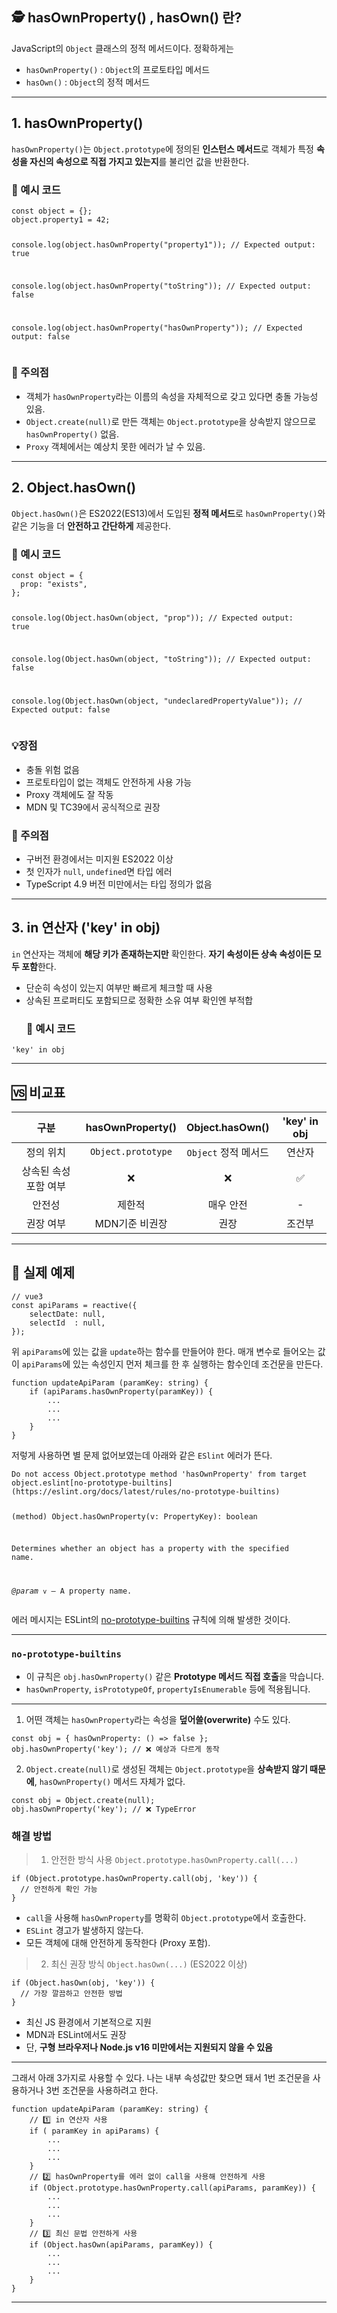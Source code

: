 <h2 id="🕵️-hasownproperty--hasown-란">🕵️ hasOwnProperty() , hasOwn() 란?</h2>
<p>JavaScript의 <code>Object</code> 클래스의 정적 메서드이다. 
정확하게는</p>
<ul>
<li><code>hasOwnProperty()</code> : <code>Object</code>의 프로토타입 메서드</li>
<li><code>hasOwn()</code> : <code>Object</code>의 정적 메서드</li>
</ul>
<hr />
<h2 id="1-hasownproperty">1. hasOwnProperty()</h2>
<p><code>hasOwnProperty()</code>는 <code>Object.prototype</code>에 정의된 <strong>인스턴스 메서드</strong>로 객체가 특정 <strong>속성을 자신의 속성으로 직접 가지고 있는지</strong>를 불리언 값을 반환한다.  </p>
<h3 id="📄-예시-코드">📄 예시 코드</h3>
<pre><code class="language-js">const object = {};
object.property1 = 42;

console.log(object.hasOwnProperty(&quot;property1&quot;));
// Expected output: true

console.log(object.hasOwnProperty(&quot;toString&quot;));
// Expected output: false

console.log(object.hasOwnProperty(&quot;hasOwnProperty&quot;));
// Expected output: false</code></pre>
<h3 id="🚫-주의점">🚫 주의점</h3>
<ul>
<li>객체가 <code>hasOwnProperty</code>라는 이름의 속성을 자체적으로 갖고 있다면 충돌 가능성 있음.</li>
<li><code>Object.create(null)</code>로 만든 객체는 <code>Object.prototype</code>을 상속받지 않으므로 <code>hasOwnProperty()</code> 없음.</li>
<li><code>Proxy</code> 객체에서는 예상치 못한 에러가 날 수 있음.</li>
</ul>
<hr />
<h2 id="2-objecthasown">2. Object.hasOwn()</h2>
<p><code>Object.hasOwn()</code>은 ES2022(ES13)에서 도입된 <strong>정적 메서드</strong>로 <code>hasOwnProperty()</code>와 같은 기능을 더 <strong>안전하고 간단하게</strong> 제공한다.</p>
<h3 id="📄-예시-코드-1">📄 예시 코드</h3>
<pre><code class="language-js">const object = {
  prop: &quot;exists&quot;,
};

console.log(Object.hasOwn(object, &quot;prop&quot;));
// Expected output: true

console.log(Object.hasOwn(object, &quot;toString&quot;));
// Expected output: false

console.log(Object.hasOwn(object, &quot;undeclaredPropertyValue&quot;));
// Expected output: false
</code></pre>
<h3 id="💡장점">💡장점</h3>
<ul>
<li>충돌 위험 없음</li>
<li>프로토타입이 없는 객체도 안전하게 사용 가능</li>
<li>Proxy 객체에도 잘 작동</li>
<li>MDN 및 TC39에서 공식적으로 권장</li>
</ul>
<h3 id="🚫-주의점-1">🚫 주의점</h3>
<ul>
<li>구버전 환경에서는 미지원 ES2022 이상</li>
<li>첫 인자가 <code>null</code>, <code>undefined</code>면 타입 에러</li>
<li>TypeScript 4.9 버전 미만에서는 타입 정의가 없음</li>
</ul>
<hr />
<h2 id="3-in-연산자-key-in-obj">3. in 연산자 ('key' in obj)</h2>
<p><code>in</code> 연산자는 객체에 <strong>해당 키가 존재하는지만</strong> 확인한다.  <strong>자기 속성이든 상속 속성이든 모두 포함</strong>한다.</p>
<ul>
<li>단순히 속성이 있는지 여부만 빠르게 체크할 때 사용</li>
<li>상속된 프로퍼티도 포함되므로 정확한 소유 여부 확인엔 부적합<h3 id="📄-예시-코드-2">📄 예시 코드</h3>
</li>
</ul>
<pre><code class="language-js">'key' in obj</code></pre>
<hr />
<h2 id="🆚-비교표">🆚 비교표</h2>
<table>
<thead>
<tr>
<th align="center">구분</th>
<th align="center">hasOwnProperty()</th>
<th align="center">Object.hasOwn()</th>
<th align="center">'key' in obj</th>
</tr>
</thead>
<tbody><tr>
<td align="center">정의 위치</td>
<td align="center"><code>Object.prototype</code></td>
<td align="center"><code>Object</code> 정적 메서드</td>
<td align="center">연산자</td>
</tr>
<tr>
<td align="center">상속된 속성 포함 여부</td>
<td align="center">❌</td>
<td align="center">❌</td>
<td align="center">✅</td>
</tr>
<tr>
<td align="center">안전성</td>
<td align="center">제한적</td>
<td align="center">매우 안전</td>
<td align="center">-</td>
</tr>
<tr>
<td align="center">권장 여부</td>
<td align="center">MDN기준 비권장</td>
<td align="center">권장</td>
<td align="center">조건부</td>
</tr>
</tbody></table>
<hr />
<h2 id="📄-실제-예제">📄 실제 예제</h2>
<pre><code class="language-js">// vue3
const apiParams = reactive({
    selectDate: null,
    selectId  : null,
});</code></pre>
<p>위 <code>apiParams</code>에 있는 값을 <code>update</code>하는 함수를 만들어야 한다. 매개 변수로 들어오는 값이 <code>apiParams</code>에 있는 속성인지 먼저 체크를 한 후 실행하는 함수인데 조건문을 만든다.</p>
<pre><code class="language-js">function updateApiParam (paramKey: string) {
    if (apiParams.hasOwnProperty(paramKey)) {
        ...
        ...
        ...
    }
}</code></pre>
<p>저렇게 사용하면 별 문제 없어보였는데 아래와 같은 <code>ESlint</code> 에러가 뜬다.</p>
<pre><code class="language-ts">Do not access Object.prototype method 'hasOwnProperty' from target object.eslint[no-prototype-builtins](https://eslint.org/docs/latest/rules/no-prototype-builtins)

(method) Object.hasOwnProperty(v: PropertyKey): boolean

Determines whether an object has a property with the specified name.

_@param_ `v` — A property name.</code></pre>
<p>에러 메시지는 ESLint의 <a href="https://eslint.org/docs/latest/rules/no-prototype-builtins">no-prototype-builtins</a> 규칙에 의해 발생한 것이다. </p>
<hr />
<h3 id="no-prototype-builtins"><code>no-prototype-builtins</code></h3>
<ul>
<li>이 규칙은 <code>obj.hasOwnProperty()</code> 같은 <strong>Prototype 메서드 직접 호출</strong>을 막습니다.</li>
<li><code>hasOwnProperty</code>, <code>isPrototypeOf</code>, <code>propertyIsEnumerable</code> 등에 적용됩니다.</li>
</ul>
<hr />
<ol>
<li>어떤 객체는 <code>hasOwnProperty</code>라는 속성을 <strong>덮어쓸(overwrite)</strong> 수도 있다.</li>
</ol>
<pre><code class="language-js">const obj = { hasOwnProperty: () =&gt; false };
obj.hasOwnProperty('key'); // ❌ 예상과 다르게 동작</code></pre>
<ol start="2">
<li><code>Object.create(null)</code>로 생성된 객체는 <code>Object.prototype</code>을 <strong>상속받지 않기 때문에</strong>, <code>hasOwnProperty()</code> 메서드 자체가 없다.</li>
</ol>
<pre><code class="language-js">const obj = Object.create(null);
obj.hasOwnProperty('key'); // ❌ TypeError</code></pre>
<h3 id="해결-방법">해결 방법</h3>
<blockquote>
<ol>
<li>안전한 방식 사용 <code>Object.prototype.hasOwnProperty.call(...)</code></li>
</ol>
</blockquote>
<pre><code class="language-js">if (Object.prototype.hasOwnProperty.call(obj, 'key')) {
  // 안전하게 확인 가능
}</code></pre>
<ul>
<li><code>call</code>을 사용해 <code>hasOwnProperty</code>를 명확히 <code>Object.prototype</code>에서 호출한다.</li>
<li><code>ESLint</code> 경고가 발생하지 않는다.</li>
<li>모든 객체에 대해 안전하게 동작한다 (Proxy 포함).</li>
</ul>
<blockquote>
<ol start="2">
<li>최신 권장 방식 <code>Object.hasOwn(...)</code> (ES2022 이상)</li>
</ol>
</blockquote>
<pre><code class="language-js">if (Object.hasOwn(obj, 'key')) {
  // 가장 깔끔하고 안전한 방법
}</code></pre>
<ul>
<li>최신 JS 환경에서 기본적으로 지원</li>
<li>MDN과 ESLint에서도 권장</li>
<li>단, <strong>구형 브라우저나 Node.js v16 미만에서는 지원되지 않을 수 있음</strong></li>
</ul>
<hr />
<p>그래서 아래 3가지로 사용할 수 있다. 나는 내부 속성값만 찾으면 돼서 1번 조건문을 사용하거나 3번 조건문을 사용하려고 한다.</p>
<pre><code class="language-js">function updateApiParam (paramKey: string) {
    // 1️⃣ in 연산자 사용
    if ( paramKey in apiParams) {
        ...
        ...
        ...
    }
    // 2️⃣ hasOwnProperty를 에러 없이 call을 사용해 안전하게 사용
    if (Object.prototype.hasOwnProperty.call(apiParams, paramKey)) {
        ...
        ...
        ...
    }
    // 3️⃣ 최신 문법 안전하게 사용
    if (Object.hasOwn(apiParams, paramKey)) {
        ...
        ...
        ...
    }
}</code></pre>
<hr />